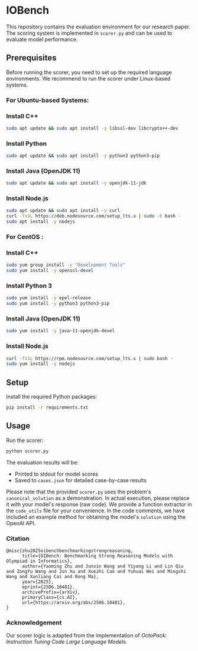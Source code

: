 # IOBench

This repository contains the evaluation environment for our research paper. The scoring system is implemented in `scorer.py` and can be used to evaluate model performance.

## Prerequisites

Before running the scorer, you need to set up the required language environments.
We recommend to run the scorer under Linux-based systems. 

### For Ubuntu-based Systems:

### Install C++
```bash
sudo apt update && sudo apt install -y libssl-dev libcrypto++-dev
```

### Install Python
```bash
sudo apt update && sudo apt install -y python3 python3-pip
```

### Install Java (OpenJDK 11)
```bash
sudo apt update && sudo apt install -y openjdk-11-jdk
```

### Install Node.js
```bash
sudo apt update && sudo apt install -y curl
curl -fsSL https://deb.nodesource.com/setup_lts.x | sudo -E bash -
sudo apt install -y nodejs
```

### For CentOS :

### Install C++
```bash
sudo yum group install -y "Development Tools"
sudo yum install -y openssl-devel
```

### Install Python 3
```bash
sudo yum install -y epel-release
sudo yum install -y python3 python3-pip
```

### Install Java (OpenJDK 11)
```bash
sudo yum install -y java-11-openjdk-devel
```

### Install Node.js
```bash
curl -fsSL https://rpm.nodesource.com/setup_lts.x | sudo bash -
sudo yum install -y nodejs
```

## Setup

Install the required Python packages:

```bash
pip install -r requirements.txt
```

## Usage

Run the scorer:

```bash
python scorer.py
```

The evaluation results will be:
- Printed to stdout for model scores
- Saved to `cases.json` for detailed case-by-case results


Please note that the provided `scorer.py` uses the problem's `canonical_solution` as a demonstration. In actual execution, please replace it with your model's response (raw code). We provide a function extractor in the `code_utils` file for your convenience. In the code comments, we have included an example method for obtaining the model's `solution` using the OpenAI API.


### Citation
```
@misc{zhu2025oibenchbenchmarkingstrongreasoning,
      title={OIBench: Benchmarking Strong Reasoning Models with Olympiad in Informatics}, 
      author={Yaoming Zhu and Junxin Wang and Yiyang Li and Lin Qiu and ZongYu Wang and Jun Xu and Xuezhi Cao and Yuhuai Wei and Mingshi Wang and Xunliang Cai and Rong Ma},
      year={2025},
      eprint={2506.10481},
      archivePrefix={arXiv},
      primaryClass={cs.AI},
      url={https://arxiv.org/abs/2506.10481}, 
}

```



### Acknowledgement
Our scorer logic is adapted from the implementation of *OctoPack: Instruction Tuning Code Large Language Models.*


